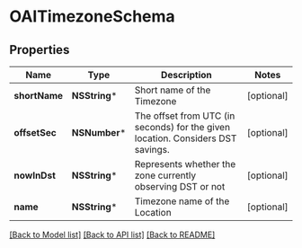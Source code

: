 # OAITimezoneSchema

## Properties
Name | Type | Description | Notes
------------ | ------------- | ------------- | -------------
**shortName** | **NSString*** | Short name of the Timezone | [optional] 
**offsetSec** | **NSNumber*** | The offset from UTC (in seconds) for the given location. Considers DST savings. | [optional] 
**nowInDst** | **NSString*** | Represents whether the zone currently observing DST or not | [optional] 
**name** | **NSString*** | Timezone name of the Location | [optional] 

[[Back to Model list]](../README.md#documentation-for-models) [[Back to API list]](../README.md#documentation-for-api-endpoints) [[Back to README]](../README.md)


